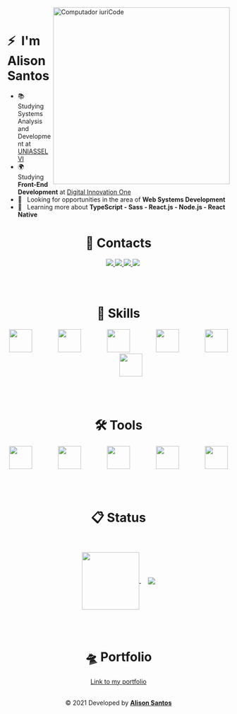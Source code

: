 <img src="https://raw.githubusercontent.com/MicaelliMedeiros/micaellimedeiros/master/image/computer-illustration.png" width="400px" align="right" alt="Computador iuriCode"/>

<br>

<h1> ⚡ &nbsp;I'm Alison Santos </h1>

- 📚 &nbsp; Studying Systems Analysis and Development at <a href="https://portal.uniasselvi.com.br/">UNIASSELVI</a>
- 🌍 &nbsp; Studying **Front-End Development** at <a href="https://digitalinnovation.one/">Digital Innovation One</a>
- 💼 &nbsp; Looking for opportunities in the area of **Web Systems Development**
- 🎯 &nbsp; Learning more about **TypeScript - Sass - React.js - Node.js - React Native**

<h1 align="center">📲️ Contacts</h1>

<p align="center">&nbsp;&nbsp;&nbsp;&nbsp;
  <a href="mailto:alisonsantoso22@gmail.com" alt="Gmail">
  <img src="https://img.shields.io/badge/Gmail-D14836?style=for-the-badge&logo=gmail&logoColor=white" />
  </a>

  <a href="https://www.linkedin.com/in/alison-santos-968170180/" alt="Linkedin">
  <img src="https://img.shields.io/badge/LinkedIn-0077B5?style=for-the-badge&logo=linkedin&logoColor=white"/>
  </a>
 
  <a href="https://www.facebook.com/profile.php?id=100010942952697" alt="Facebook">
  <img src="https://img.shields.io/badge/Facebook-1877F2?style=for-the-badge&logo=facebook&logoColor=white"/>
  </a>

  <a href="https://www.instagram.com/alisonsantosofc/" alt="Instagram">
  <img src="https://img.shields.io/badge/Instagram-E4405F?style=for-the-badge&logo=instagram&logoColor=white"/>
  </a>
</p>

<br/>
<br/>

<div align="center">
  <h1 align="center">🚀 Skills</h1>

  <p align="center">
    <img height="52" src="https://i.ibb.co/QJhWHgC/javascript-original-logo-icon-146455.png">
    &nbsp;&nbsp;&nbsp;&nbsp;&nbsp;&nbsp;&nbsp;&nbsp;&nbsp;&nbsp;&nbsp;&nbsp;&nbsp;
    <img height="52" src="https://i.ibb.co/CMLscvN/typescript-original-logo-icon-146317.png">
    &nbsp;&nbsp;&nbsp;&nbsp;&nbsp;&nbsp;&nbsp;&nbsp;&nbsp;&nbsp;&nbsp;&nbsp;&nbsp;
    <img height="52" src="https://i.ibb.co/pZ6wHd0/sass-original-logo-icon-146350.png">	
     &nbsp;&nbsp;&nbsp;&nbsp;&nbsp;&nbsp;&nbsp;&nbsp;&nbsp;&nbsp;&nbsp;&nbsp;&nbsp;
    <img height="52" src= "https://i.ibb.co/svqX7q2/react.png">
    &nbsp;&nbsp;&nbsp;&nbsp;&nbsp;&nbsp;&nbsp;&nbsp;&nbsp;&nbsp;&nbsp;&nbsp;&nbsp;
    <img height="52" src="https://i.ibb.co/YywhwD8/react-native-original-logo-icon-146374.png">
    &nbsp;&nbsp;&nbsp;&nbsp;&nbsp;&nbsp;&nbsp;&nbsp;&nbsp;&nbsp;&nbsp;&nbsp;&nbsp;
    <img height="52" src="https://i.ibb.co/0czrz2C/node.png">
  </p>	
</div>
<br>
<br>

<div align="center">
  <h1 align="center">🛠️ Tools</h1>

  <p align="center">
    <img height="52" src="https://i.ibb.co/sj3mwMT/visual-studio-code.png">
    &nbsp;&nbsp;&nbsp;&nbsp;&nbsp;&nbsp;&nbsp;&nbsp;&nbsp;&nbsp;&nbsp;&nbsp;&nbsp;
    <img height="52" src="https://i.ibb.co/JvxvpMj/figma-logo-icon-170157.png">
    &nbsp;&nbsp;&nbsp;&nbsp;&nbsp;&nbsp;&nbsp;&nbsp;&nbsp;&nbsp;&nbsp;&nbsp;&nbsp;
    <img height="52" src="https://i.ibb.co/b2KD39g/1485282143-adobe-illustrator-cc-creative-cloud-78298.png">	
    &nbsp;&nbsp;&nbsp;&nbsp;&nbsp;&nbsp;&nbsp;&nbsp;&nbsp;&nbsp;&nbsp;&nbsp;&nbsp;
    <img height="52" src="https://i.ibb.co/wBnLgQY/1485282157-adobe-photoshop-raster-graphics-editor-cc-creative-cloud-78285.png">
    &nbsp;&nbsp;&nbsp;&nbsp;&nbsp;&nbsp;&nbsp;&nbsp;&nbsp;&nbsp;&nbsp;&nbsp;&nbsp;
    <img height="52" src="https://i.ibb.co/0m6d7xD/git.png">
  </p>	
</div>
<br>
<br>

<h1 align="center">📋️ Status</h1>
<br>
  
<p align="center">
  <a href="https://github.com/anuraghazra/github-redme-stats">
    <img align="center" height="130" src="https://github-readme-stats.vercel.app/api?username=alisonsantosofc&hide=prs,issues&show_icons=true&theme=graywhite"/>
  </a>
  &nbsp; &nbsp;
  <a href="https://github-readme-stats.vercel.app/api/top-langs/?username=alisonsantosofc&theme=vision-friendly-dark">
    <img align="center" src="https://github-readme-stats.vercel.app/api/top-langs/?username=alisonsantosofc&theme=graywhite"/>
  </a>
</p>
<br>
<br>
<div align="center">
  <h1>🛸️ Portfolio</h1>
  <a href="https://alisonsantosofc.github.io/alison-web-developer/">Link to my portfolio</a>
</div>
<br>
<p align="center">&copy; 2021 Developed by <b><a href="https://alisonsantosofc.github.io/alison-web-developer/">Alison Santos</a></b><p>
